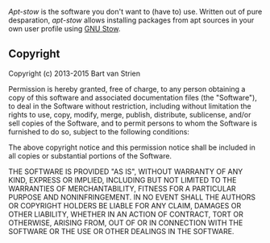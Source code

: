 *Apt-stow* is the software you don't want to (have to) use. Written out of pure
desparation, *apt-stow* allows installing packages from apt sources in your own
user profile using [GNU Stow][stow].

Copyright
---------

Copyright (c) 2013-2015 Bart van Strien

Permission is hereby granted, free of charge, to any person obtaining a copy of
this software and associated documentation files (the "Software"), to deal in
the Software without restriction, including without limitation the rights to
use, copy, modify, merge, publish, distribute, sublicense, and/or sell copies of
the Software, and to permit persons to whom the Software is furnished to do so,
subject to the following conditions:

The above copyright notice and this permission notice shall be included in all
copies or substantial portions of the Software.

THE SOFTWARE IS PROVIDED "AS IS", WITHOUT WARRANTY OF ANY KIND, EXPRESS OR
IMPLIED, INCLUDING BUT NOT LIMITED TO THE WARRANTIES OF MERCHANTABILITY, FITNESS
FOR A PARTICULAR PURPOSE AND NONINFRINGEMENT. IN NO EVENT SHALL THE AUTHORS OR
COPYRIGHT HOLDERS BE LIABLE FOR ANY CLAIM, DAMAGES OR OTHER LIABILITY, WHETHER
IN AN ACTION OF CONTRACT, TORT OR OTHERWISE, ARISING FROM, OUT OF OR IN
CONNECTION WITH THE SOFTWARE OR THE USE OR OTHER DEALINGS IN THE SOFTWARE.

[stow]: https://www.gnu.org/software/stow/

